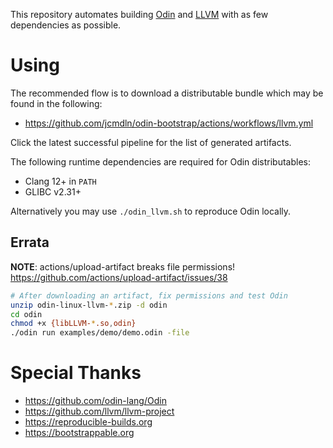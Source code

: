 This repository automates building [Odin] and [LLVM] with as few dependencies as possible.

[LLVM]: https://github.com/llvm/llvm-project
[Odin]: https://github.com/odin-lang/Odin

# Using

The recommended flow is to download a distributable bundle which may be found in the following:

- https://github.com/jcmdln/odin-bootstrap/actions/workflows/llvm.yml

Click the latest successful pipeline for the list of generated artifacts.

The following runtime dependencies are required for Odin distributables:

- Clang 12+ in `PATH`
- GLIBC v2.31+

Alternatively you may use `./odin_llvm.sh` to reproduce Odin locally.

## Errata

**NOTE**: actions/upload-artifact breaks file permissions! https://github.com/actions/upload-artifact/issues/38

```sh
# After downloading an artifact, fix permissions and test Odin
unzip odin-linux-llvm-*.zip -d odin
cd odin
chmod +x {libLLVM-*.so,odin}
./odin run examples/demo/demo.odin -file
```

# Special Thanks

- https://github.com/odin-lang/Odin
- https://github.com/llvm/llvm-project
- https://reproducible-builds.org
- https://bootstrappable.org
